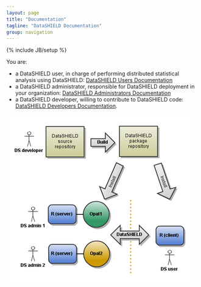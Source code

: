 ```yaml
---
layout: page
title: "Documentation"
tagline: "DataSHIELD Documentation"
group: navigation
---
```

{% include JB/setup %}

You are:
* a DataSHIELD user, in charge of performing distributed statistical analysis using DataSHIELD: [DataSHIELD Users Documentation](users.html)
* a DataSHIELD administrator, responsible for DataSHIELD deployment in your organization: [DataSHIELD Administrators Documentation](administrators.html)
* a DataSHIELD developer, willing to contribute to DataSHIELD code: [DataSHIELD Developers Documentation](developers.html).

![DataSHIELD Opal Set up](../images/datashield-setup.png "DataSHIELD Opal Set up")
